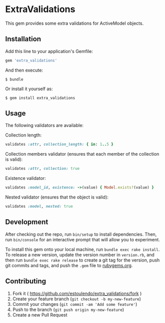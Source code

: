 # ExtraValidations

This gem provides some extra validations for ActiveModel objects.

## Installation

Add this line to your application's Gemfile:

```ruby
gem 'extra_validations'
```

And then execute:

    $ bundle

Or install it yourself as:

    $ gem install extra_validations

## Usage

The following validators are available:

Collection length:

```ruby
validates :attr, collection_length: { in: 1..5 }
```

Collection members validator (ensures that each member of the collection is
valid):

```ruby
validates :attr, collection: true
```

Existence validator:

```ruby
validates :model_id, existence: ->(value) { Model.exists?(value) }
```

Nested validator (ensures that the object is valid):

```ruby
validates :model, nested: true
```

## Development

After checking out the repo, run `bin/setup` to install dependencies. Then, run
`bin/console` for an interactive prompt that will allow you to experiment.

To install this gem onto your local machine, run `bundle exec rake install`.
To release a new version, update the version number in `version.rb`, and then
run `bundle exec rake release` to create a git tag for the version, push git
commits and tags, and push the `.gem` file to
[rubygems.org](https://rubygems.org).

## Contributing

1. Fork it ( https://github.com/estoulendo/extra_validations/fork )
2. Create your feature branch (`git checkout -b my-new-feature`)
3. Commit your changes (`git commit -am 'Add some feature'`)
4. Push to the branch (`git push origin my-new-feature`)
5. Create a new Pull Request
